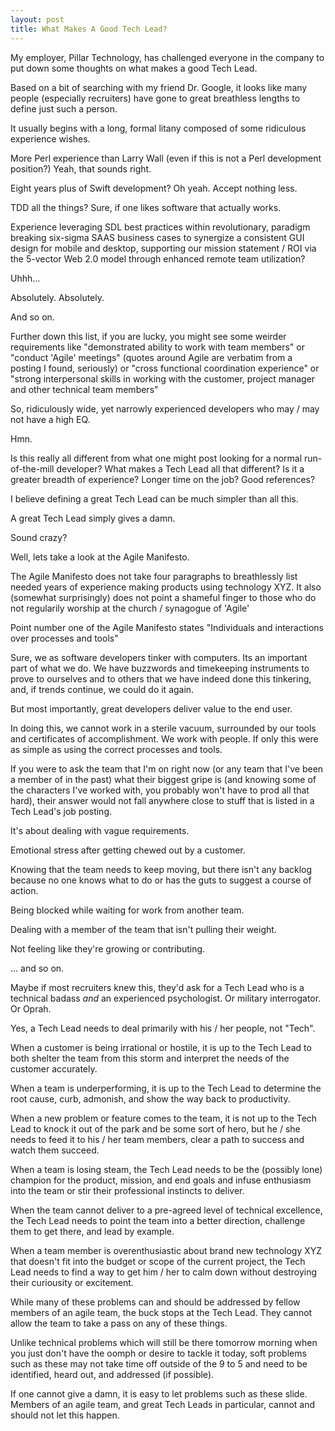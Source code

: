```yaml
---
layout: post
title: What Makes A Good Tech Lead?
---
```


My employer, Pillar Technology, has challenged everyone in the company to put down some thoughts on what makes a good Tech Lead.

Based on a bit of searching with my friend Dr. Google, it looks like many people (especially recruiters) have gone to great breathless lengths to define just such a person.

It usually begins with a long, formal litany composed of some ridiculous experience wishes.

More Perl experience than Larry Wall (even if this is not a Perl development position?)  Yeah, that sounds right.

Eight years plus of Swift development?  Oh yeah.  Accept nothing less.

TDD all the things?  Sure, if one likes software that actually works.

Experience leveraging SDL best practices within revolutionary, paradigm breaking six-sigma SAAS business cases to synergize a consistent GUI design for mobile and desktop, supporting our mission statement / ROI via the 5-vector Web 2.0 model through enhanced remote team utilization?

Uhhh...

Absolutely.  Absolutely.

And so on.

Further down this list, if you are lucky, you might see some weirder requirements like "demonstrated ability to work with team members" or "conduct 'Agile' meetings" (quotes around Agile are verbatim from a posting I found, seriously) or "cross functional coordination experience" or "strong interpersonal skills in working with the customer, project manager and other technical team members"

So, ridiculously wide, yet narrowly experienced developers who may / may not have a high EQ.

Hmn.

Is this really all different from what one might post looking for a normal run-of-the-mill developer?  What makes a Tech Lead all that different?  Is it a greater breadth of experience?  Longer time on the job?  Good references?

I believe defining a great Tech Lead can be much simpler than all this.

A great Tech Lead simply gives a damn.

Sound crazy?

Well, lets take a look at the Agile Manifesto.

The Agile Manifesto does not take four paragraphs to breathlessly list needed years of experience making products using technology XYZ.  It also (somewhat surprisingly) does not point a shameful finger to those who do not regularily worship at the church / synagogue of 'Agile'

Point number one of the Agile Manifesto states "Individuals and interactions over processes and tools"

Sure, we as software developers tinker with computers.  Its an important part of what we do.  We have buzzwords and timekeeping instruments to prove to ourselves and to others that we have indeed done this tinkering, and, if trends continue, we could do it again.

But most importantly, great developers deliver value to the end user.

In doing this, we cannot work in a sterile vacuum, surrounded by our tools and certificates of accomplishment.  We work with people.  If only this were as simple as using the correct processes and tools.

If you were to ask the team that I'm on right now (or any team that I've been a member of in the past) what their biggest gripe is (and knowing some of the characters I've worked with, you probably won't have to prod all that hard), their answer would not fall anywhere close to stuff that is listed in a Tech Lead's job posting.

It's about dealing with vague requirements.

Emotional stress after getting chewed out by a customer.

Knowing that the team needs to keep moving, but there isn't any backlog because no one knows what to do or has the guts to suggest a course of action.

Being blocked while waiting for work from another team.

Dealing with a member of the team that isn't pulling their weight.

Not feeling like they're growing or contributing.

...  and so on.

Maybe if most recruiters knew this, they'd ask for a Tech Lead who is a technical badass _and_ an experienced psychologist.  Or military interrogator.  Or Oprah.

Yes, a Tech Lead needs to deal primarily with his / her people, not "Tech".

When a customer is being irrational or hostile, it is up to the Tech Lead to both shelter the team from this storm and interpret the needs of the customer accurately.

When a team is underperforming, it is up to the Tech Lead to determine the root cause, curb, admonish, and show the way back to productivity.

When a new problem or feature comes to the team, it is not up to the Tech Lead to knock it out of the park and be some sort of hero, but he / she needs to feed it to his / her team members, clear a path to success and watch them succeed.

When a team is losing steam, the Tech Lead needs to be the (possibly lone) champion for the product, mission, and end goals and infuse enthusiasm into the team or stir their professional instincts to deliver.

When the team cannot deliver to a pre-agreed level of technical excellence, the Tech Lead needs to point the team into a better direction, challenge them to get there, and lead by example.

When a team member is overenthusiastic about brand new technology XYZ that doesn't fit into the budget or scope of the current project, the Tech Lead needs to find a way to get him / her to calm down without destroying their curiousity or excitement.

While many of these problems can and should be addressed by fellow members of an agile team, the buck stops at the Tech Lead.  They cannot allow the team to take a pass on any of these things.

Unlike technical problems which will still be there tomorrow morning when you just don't have the oomph or desire to tackle it today, soft problems such as these may not take time off outside of the 9 to 5 and need to be identified, heard out, and addressed (if possible).

If one cannot give a damn, it is easy to let problems such as these slide.  Members of an agile team, and great Tech Leads in particular, cannot and should not let this happen.


